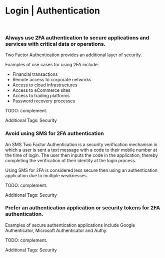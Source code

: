 # Login | Authentication

<br>


### Always use 2FA authentication to secure applications and services with critical data or operations.

Two Factor Authentication provides an additional layer of security.

Examples of use cases for using 2FA include:
- Financial transactions
- Remote access to corporate networks
- Access to cloud infrastructures
- Access to eCommerce sites
- Access to trading platforms
- Password recovery processes

TODO: complement.

Additional Tags: Security
<br>


### Avoid using SMS for 2FA authentication

An SMS Two Factor Authentication is a security verification mechanism in which a user is sent a text message with a code to their mobile number at the time of login. The user then inputs the
code in the application, thereby completing the verification of their identity at the login process.

Using SMS for 2FA is considered less secure then using an authentication application due to multiple weaknesses.

TODO: complement.

Additional Tags: Security
<br>


### Prefer an authentication application or security tokens for 2FA authentication.

Examples of secure authentication applications include Google Authenticator, Microsoft Authenticator and Authy.

TODO: complement.

Additional Tags: Security
<br>


